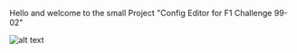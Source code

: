 Hello and welcome to the small Project "Config Editor for F1 Challenge 99-02"

![alt text](https://www2.pic-upload.de/img/34189482/Screenshot8.png)
